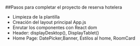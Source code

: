 ##Pasos para completar el proyecto de reserva hotelera

- Limpieza de la plantilla
- Creación del layout principal App.js
- Enrutar los componentes con React dom
- Header: displayDesktop(), DisplayTablet()
- Home Page: DatePicker,Banner, Estilos al home, RoomCard